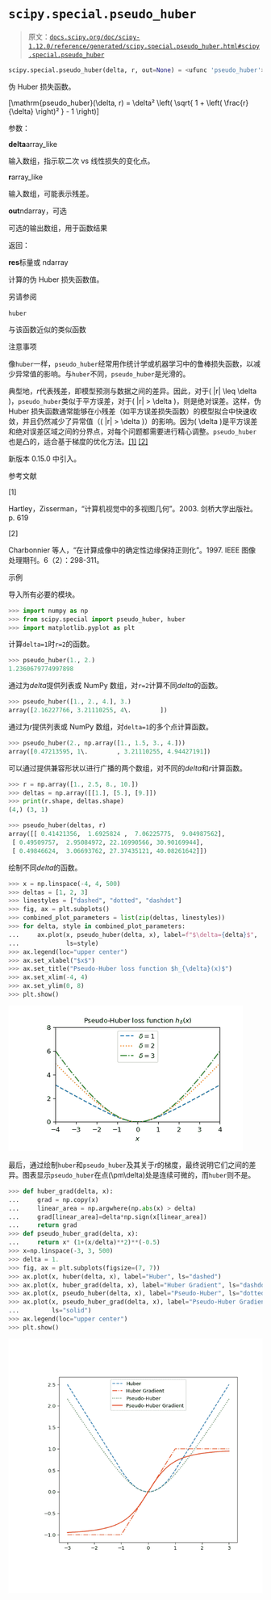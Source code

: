 # `scipy.special.pseudo_huber`

> 原文：[`docs.scipy.org/doc/scipy-1.12.0/reference/generated/scipy.special.pseudo_huber.html#scipy.special.pseudo_huber`](https://docs.scipy.org/doc/scipy-1.12.0/reference/generated/scipy.special.pseudo_huber.html#scipy.special.pseudo_huber)

```py
scipy.special.pseudo_huber(delta, r, out=None) = <ufunc 'pseudo_huber'>
```

伪 Huber 损失函数。

\[\mathrm{pseudo\_huber}(\delta, r) = \delta² \left( \sqrt{ 1 + \left( \frac{r}{\delta} \right)² } - 1 \right)\]

参数：

**delta**array_like

输入数组，指示软二次 vs 线性损失的变化点。

**r**array_like

输入数组，可能表示残差。

**out**ndarray，可选

可选的输出数组，用于函数结果

返回：

**res**标量或 ndarray

计算的伪 Huber 损失函数值。

另请参阅

`huber`

与该函数近似的类似函数

注意事项

像`huber`一样，`pseudo_huber`经常用作统计学或机器学习中的鲁棒损失函数，以减少异常值的影响。与`huber`不同，`pseudo_huber`是光滑的。

典型地，*r*代表残差，即模型预测与数据之间的差异。因此，对于\( |r| \leq \delta \)，`pseudo_huber`类似于平方误差，对于\( |r| > \delta \)，则是绝对误差。这样，伪 Huber 损失函数通常能够在小残差（如平方误差损失函数）的模型拟合中快速收敛，并且仍然减少了异常值（\( |r| > \delta \)）的影响。因为\( \delta \)是平方误差和绝对误差区域之间的分界点，对每个问题都需要进行精心调整。`pseudo_huber`也是凸的，适合基于梯度的优化方法。[[1]](#r83de2cc29090-1) [[2]](#r83de2cc29090-2)

新版本 0.15.0 中引入。

参考文献

[1]

Hartley，Zisserman，“计算机视觉中的多视图几何”。2003\. 剑桥大学出版社。p. 619

[2]

Charbonnier 等人，“在计算成像中的确定性边缘保持正则化”。1997\. IEEE 图像处理期刊。6（2）：298-311。

示例

导入所有必要的模块。

```py
>>> import numpy as np
>>> from scipy.special import pseudo_huber, huber
>>> import matplotlib.pyplot as plt 
```

计算`delta=1`时`r=2`的函数。

```py
>>> pseudo_huber(1., 2.)
1.2360679774997898 
```

通过为*delta*提供列表或 NumPy 数组，对`r=2`计算不同*delta*的函数。

```py
>>> pseudo_huber([1., 2., 4.], 3.)
array([2.16227766, 3.21110255, 4\.        ]) 
```

通过为*r*提供列表或 NumPy 数组，对`delta=1`的多个点计算函数。

```py
>>> pseudo_huber(2., np.array([1., 1.5, 3., 4.]))
array([0.47213595, 1\.        , 3.21110255, 4.94427191]) 
```

可以通过提供兼容形状以进行广播的两个数组，对不同的*delta*和*r*计算函数。

```py
>>> r = np.array([1., 2.5, 8., 10.])
>>> deltas = np.array([[1.], [5.], [9.]])
>>> print(r.shape, deltas.shape)
(4,) (3, 1) 
```

```py
>>> pseudo_huber(deltas, r)
array([[ 0.41421356,  1.6925824 ,  7.06225775,  9.04987562],
 [ 0.49509757,  2.95084972, 22.16990566, 30.90169944],
 [ 0.49846624,  3.06693762, 27.37435121, 40.08261642]]) 
```

绘制不同*delta*的函数。

```py
>>> x = np.linspace(-4, 4, 500)
>>> deltas = [1, 2, 3]
>>> linestyles = ["dashed", "dotted", "dashdot"]
>>> fig, ax = plt.subplots()
>>> combined_plot_parameters = list(zip(deltas, linestyles))
>>> for delta, style in combined_plot_parameters:
...     ax.plot(x, pseudo_huber(delta, x), label=f"$\delta={delta}$",
...             ls=style)
>>> ax.legend(loc="upper center")
>>> ax.set_xlabel("$x$")
>>> ax.set_title("Pseudo-Huber loss function $h_{\delta}(x)$")
>>> ax.set_xlim(-4, 4)
>>> ax.set_ylim(0, 8)
>>> plt.show() 
```

![../../_images/scipy-special-pseudo_huber-1_00_00.png](img/12297ca5ecb6bde155d2fecdcd8ef072.png)

最后，通过绘制`huber`和`pseudo_huber`及其关于*r*的梯度，最终说明它们之间的差异。图表显示`pseudo_huber`在点\(\pm\delta\)处是连续可微的，而`huber`则不是。

```py
>>> def huber_grad(delta, x):
...     grad = np.copy(x)
...     linear_area = np.argwhere(np.abs(x) > delta)
...     grad[linear_area]=delta*np.sign(x[linear_area])
...     return grad
>>> def pseudo_huber_grad(delta, x):
...     return x* (1+(x/delta)**2)**(-0.5)
>>> x=np.linspace(-3, 3, 500)
>>> delta = 1.
>>> fig, ax = plt.subplots(figsize=(7, 7))
>>> ax.plot(x, huber(delta, x), label="Huber", ls="dashed")
>>> ax.plot(x, huber_grad(delta, x), label="Huber Gradient", ls="dashdot")
>>> ax.plot(x, pseudo_huber(delta, x), label="Pseudo-Huber", ls="dotted")
>>> ax.plot(x, pseudo_huber_grad(delta, x), label="Pseudo-Huber Gradient",
...         ls="solid")
>>> ax.legend(loc="upper center")
>>> plt.show() 
```

![../../_images/scipy-special-pseudo_huber-1_01_00.png](img/a86d7e54c150880a076ca631668b5a66.png)

